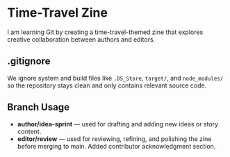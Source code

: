 # Time-Travel Zine
I am learning Git by creating a time-travel-themed zine that explores creative collaboration between authors and editors.


## .gitignore
We ignore system and build files like `.DS_Store`, `target/`, and `node_modules/` so the repository stays clean and only contains relevant source code.


## Branch Usage
- **author/idea-sprint** — used for drafting and adding new ideas or story content.
- **editor/review** — used for reviewing, refining, and polishing the zine before merging to main.
Added contributor acknowledgment section.
